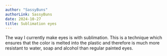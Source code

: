 ```yaml
---
author: "SassyBuns"
authorLink: SassyBuns
date: 2024-10-27
title: Sublimation eyes 
---
```


The way I currently make eyes is with sublimation. This is a technique which ensures that the color is melted into the plastic and therefore is much more resistant to water, soap and alcohol than regular painted eyes. 